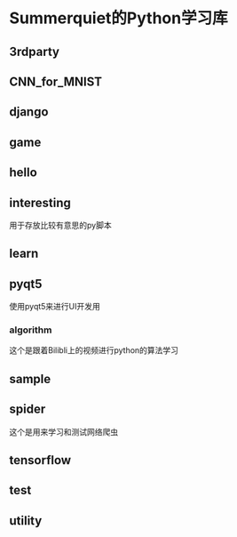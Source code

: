 # Summerquiet的Python学习库

## 3rdparty

## CNN_for_MNIST

## django

## game

## hello

## interesting

用于存放比较有意思的py脚本

## learn

## pyqt5

使用pyqt5来进行UI开发用

### algorithm

这个是跟着Bilibli上的视频进行python的算法学习

## sample

## spider

这个是用来学习和测试网络爬虫

## tensorflow

## test

## utility
